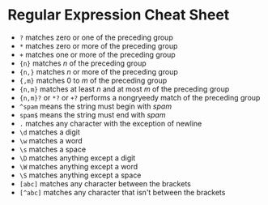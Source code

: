 # Regular Expression Cheat Sheet

- `?` matches zero or one of the preceding group
- `*` matches zero or more of the preceding group
- `+` matches one or more of the preceding group
- `{n}` matches *n* of the preceding group
- `{n,}` matches *n* or more of the preceding group
- `{,m}` matches 0 to *m* of the preceding group
- `{n,m}` matches at least *n* and at most *m* of the preceding group
- `{n,m}?` or `*?` or `+?` performs a nongryeedy match of the preceding group
- `^spam` means the string must begin with *spam*
- `spam$` means the string must end with *spam*
- `.` matches any character with the exception of newline
- `\d` matches a digit
- `\w` matches a word
- `\s` matches a space
- `\D` matches anything except a digit
- `\W` matches anything except a word
- `\S` matches anything except a space
- `[abc]` matches any character between the brackets
- `[^abc]` matches any character that isn't between the brackets


